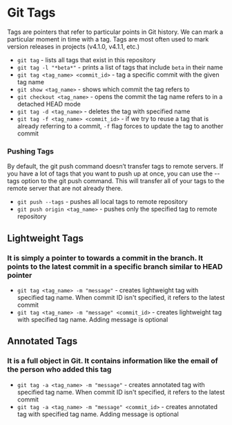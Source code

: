 # Git Tags

Tags are pointers that refer to particular points in Git history. We can mark a particular moment in time with a tag. Tags are most often used to mark version releases in projects (v4.1.0, v4.1.1, etc.)

- `git tag` - lists all tags that exist in this repository
- `git tag -l "*beta*"` - prints a list of tags that include `beta` in their name
- `git tag <tag_name> <commit_id>` - tag a specific commit with the given tag name
- `git show <tag_name>` - shows which commit the tag refers to
- `git checkout <tag_name>` - opens the commit the tag name refers to in a detached HEAD mode
- `git tag -d <tag_name>` - deletes the tag with specified name
- `git tag -f <tag_name> <commit_id>` - if we try to reuse a tag that is already referring to a commit, `-f` flag forces to update the tag to another commit

### Pushing Tags

By default, the git push command doesn’t transfer tags to remote servers. If you have a lot of tags that you want to push up at once, you can use the --tags option to the git push command. This will transfer all of your tags to the remote server that are not already there.

- `git push --tags` - pushes all local tags to remote repository
- `git push origin <tag_name>` - pushes only the specified tag to remote repository

## Lightweight Tags

### It is simply a pointer to towards a commit in the branch. It points to the latest commit in a specific branch similar to HEAD pointer

- `git tag <tag_name> -m "message"` - creates lightweight tag with specified tag name. When commit ID isn't specified, it refers to the latest commit
- `git tag <tag_name> -m "message" <commit_id>` - creates lightweight tag with specified tag name. Adding message is optional

## Annotated Tags

### It is a full object in Git. It contains information like the email of the person who added this tag

- `git tag -a <tag_name> -m "message"` - creates annotated tag with specified tag name. When commit ID isn't specified, it refers to the latest commit
- `git tag -a <tag_name> -m "message" <commit_id>` - creates annotated tag with specified tag name. Adding message is optional
